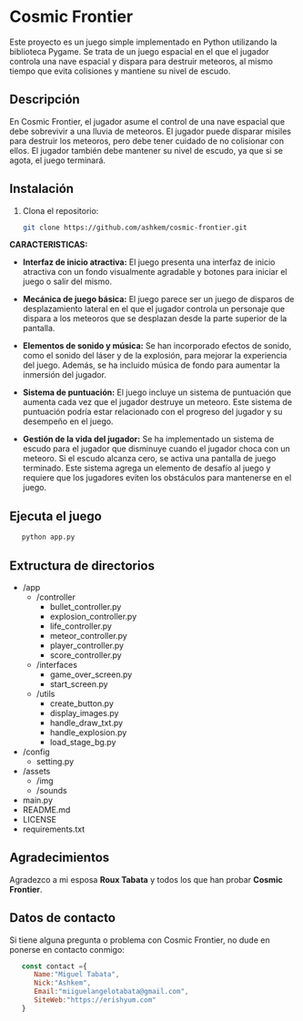 # Cosmic Frontier

Este proyecto es un juego simple implementado en Python utilizando la biblioteca Pygame. Se trata de un juego espacial en el que el jugador controla una nave espacial y dispara para destruir meteoros, al mismo tiempo que evita colisiones y mantiene su nivel de escudo.

## Descripción

En Cosmic Frontier, el jugador asume el control de una nave espacial que debe sobrevivir a una lluvia de meteoros. El jugador puede disparar misiles para destruir los meteoros, pero debe tener cuidado de no colisionar con ellos. El jugador también debe mantener su nivel de escudo, ya que si se agota, el juego terminará.

## Instalación

1. Clona el repositorio:

   ```sh
   git clone https://github.com/ashkem/cosmic-frontier.git
   ```

**CARACTERISTICAS:**

- **Interfaz de inicio atractiva:** El juego presenta una interfaz de inicio atractiva con un fondo visualmente agradable y botones para iniciar el juego o salir del mismo.

- **Mecánica de juego básica:** El juego parece ser un juego de disparos de desplazamiento lateral en el que el jugador controla un personaje que dispara a los meteoros que se desplazan desde la parte superior de la pantalla.

- **Elementos de sonido y música:** Se han incorporado efectos de sonido, como el sonido del láser y de la explosión, para mejorar la experiencia del juego. Además, se ha incluido música de fondo para aumentar la inmersión del jugador.

- **Sistema de puntuación:** El juego incluye un sistema de puntuación que aumenta cada vez que el jugador destruye un meteoro. Este sistema de puntuación podría estar relacionado con el progreso del jugador y su desempeño en el juego.

- **Gestión de la vida del jugador:** Se ha implementado un sistema de escudo para el jugador que disminuye cuando el jugador choca con un meteoro. Si el escudo alcanza cero, se activa una pantalla de juego terminado. Este sistema agrega un elemento de desafío al juego y requiere que los jugadores eviten los obstáculos para mantenerse en el juego.

## Ejecuta el juego

   ```sh
      python app.py
   ```

## Extructura de directorios

- /app
  - /controller
    - bullet_controller.py
    - explosion_controller.py
    - life_controller.py
    - meteor_controller.py
    - player_controller.py
    - score_controller.py
  - /interfaces
    - game_over_screen.py
    - start_screen.py
  - /utils
    - create_button.py
    - display_images.py
    - handle_draw_txt.py
    - handle_explosion.py
    - load_stage_bg.py
- /config
  - setting.py
- /assets
  - /img
  - /sounds
- main.py
- README.md
- LICENSE
- requirements.txt

## Agradecimientos

Agradezco a mi esposa **Roux Tabata** y todos los que han probar  **Cosmic Frontier**.

## Datos de contacto

Si tiene alguna pregunta o problema con Cosmic Frontier, no dude en ponerse en contacto conmigo:

   ```javaScript
      const contact ={
         Name:"Miguel Tabata",
         Nick:"Ashkem",
         Email:"miiguelangelotabata@gmail.com",
         SiteWeb:"https://erishyum.com"
      }
   ```
